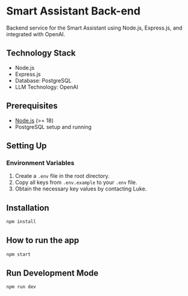 # Smart Assistant Back-end

Backend service for the Smart Assistant using Node.js, Express.js, and integrated with OpenAI.

## Technology Stack

- Node.js
- Express.js
- Database: PostgreSQL
- LLM Technology: OpenAI

## Prerequisites

- [Node.js](https://nodejs.org/) (>= 18)
- PostgreSQL setup and running

## Setting Up

### Environment Variables

1. Create a `.env` file in the root directory.
2. Copy all keys from `.env.example` to your `.env` file.
3. Obtain the necessary key values by contacting Luke.

## Installation

```bash
npm install
```

## How to run the app

```bash
npm start
```

## Run Development Mode

```bash
npm run dev
```